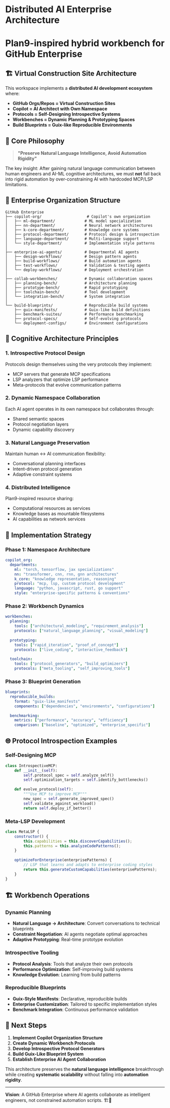 # Distributed AI Enterprise Architecture
# Plan9-inspired hybrid workbench for GitHub Enterprise

## 🏗️ Virtual Construction Site Architecture

This workspace implements a **distributed AI development ecosystem** where:

- **GitHub Orgs/Repos = Virtual Construction Sites**
- **Copilot = AI Architect with Own Namespace**
- **Protocols = Self-Designing Introspective Systems**
- **Workbenches = Dynamic Planning & Prototyping Spaces**
- **Build Blueprints = Guix-like Reproducible Environments**

## 🎯 Core Philosophy

> **"Preserve Natural Language Intelligence, Avoid Automation Rigidity"**

The key insight: After gaining natural language communication between human engineers and AI-ML cognitive architectures, we must **not** fall back into rigid automation by over-constraining AI with hardcoded MCP/LSP limitations.

## 🏢 Enterprise Organization Structure

```
GitHub Enterprise
├── copilot-org/                    # Copilot's own organization
│   ├── ml-department/             # ML model specialization
│   ├── nn-department/             # Neural network architectures  
│   ├── k-core-department/         # Knowledge core systems
│   ├── protocol-department/       # Protocol design & introspection
│   ├── language-department/       # Multi-language support
│   └── style-department/          # Implementation style patterns
│
├── enterprise-ai-agents/          # Departmental AI agents
│   ├── design-workflows/          # Design pattern agents
│   ├── build-workflows/           # Build automation agents
│   ├── test-workflows/            # Validation & testing agents
│   └── deploy-workflows/          # Deployment orchestration
│
├── collab-workbenches/            # Dynamic collaboration spaces
│   ├── planning-bench/            # Architecture planning
│   ├── prototype-bench/           # Rapid prototyping
│   ├── toolchain-bench/           # Tool development
│   └── integration-bench/         # System integration
│
└── build-blueprints/              # Reproducible build systems
    ├── guix-manifests/            # Guix-like build definitions
    ├── benchmark-suites/          # Performance benchmarking
    ├── protocol-specs/            # Self-evolving protocols
    └── deployment-configs/        # Environment configurations
```

## 🧠 Cognitive Architecture Principles

### 1. **Introspective Protocol Design**
Protocols design themselves using the very protocols they implement:
- MCP servers that generate MCP specifications
- LSP analyzers that optimize LSP performance
- Meta-protocols that evolve communication patterns

### 2. **Dynamic Namespace Collaboration**
Each AI agent operates in its own namespace but collaborates through:
- Shared semantic spaces
- Protocol negotiation layers
- Dynamic capability discovery

### 3. **Natural Language Preservation**
Maintain human ↔ AI communication flexibility:
- Conversational planning interfaces
- Intent-driven protocol generation
- Adaptive constraint systems

### 4. **Distributed Intelligence**
Plan9-inspired resource sharing:
- Computational resources as services
- Knowledge bases as mountable filesystems
- AI capabilities as network services

## 🔧 Implementation Strategy

### Phase 1: Namespace Architecture
```yaml
copilot_org:
  departments:
    ml: "torch, tensorflow, jax specializations"
    nn: "transformer, cnn, rnn, gnn architectures"
    k_core: "knowledge representation, reasoning"
    protocol: "mcp, lsp, custom protocol development"
    language: "python, javascript, rust, go support"
    style: "enterprise-specific patterns & conventions"
```

### Phase 2: Workbench Dynamics
```yaml
workbenches:
  planning:
    tools: ["architectural_modeling", "requirement_analysis"]
    protocols: ["natural_language_planning", "visual_modeling"]
    
  prototyping:
    tools: ["rapid_iteration", "proof_of_concept"]
    protocols: ["live_coding", "interactive_feedback"]
    
  toolchain:
    tools: ["protocol_generators", "build_optimizers"]
    protocols: ["meta_tooling", "self_improving_tools"]
```

### Phase 3: Blueprint Generation
```yaml
blueprints:
  reproducible_builds:
    format: "guix-like_manifests"
    components: ["dependencies", "environments", "configurations"]
    
  benchmarking:
    metrics: ["performance", "accuracy", "efficiency"]
    comparison: ["baseline", "optimized", "enterprise_specific"]
```

## 🌐 Protocol Introspection Examples

### Self-Designing MCP
```python
class IntrospectiveMCP:
    def __init__(self):
        self.protocol_spec = self.analyze_self()
        self.optimization_targets = self.identify_bottlenecks()
        
    def evolve_protocol(self):
        """Use MCP to improve MCP"""
        new_spec = self.generate_improved_spec()
        self.validate_against_workload()
        return self.deploy_if_better()
```

### Meta-LSP Development
```javascript
class MetaLSP {
    constructor() {
        this.capabilities = this.discoverCapabilities();
        this.patterns = this.analyzeCodePatterns();
    }
    
    optimizeForEnterprise(enterprisePatterns) {
        // LSP that learns and adapts to enterprise coding styles
        return this.generateCustomCapabilities(enterprisePatterns);
    }
}
```

## 🏗️ Workbench Operations

### Dynamic Planning
- **Natural Language → Architecture**: Convert conversations to technical blueprints
- **Constraint Negotiation**: AI agents negotiate optimal approaches
- **Adaptive Prototyping**: Real-time prototype evolution

### Introspective Tooling
- **Protocol Analysis**: Tools that analyze their own protocols
- **Performance Optimization**: Self-improving build systems
- **Knowledge Evolution**: Learning from build patterns

### Reproducible Blueprints
- **Guix-Style Manifests**: Declarative, reproducible builds
- **Enterprise Customization**: Tailored to specific implementation styles
- **Benchmark Integration**: Continuous performance validation

## 🚀 Next Steps

1. **Implement Copilot Organization Structure**
2. **Create Dynamic Workbench Protocols**
3. **Develop Introspective Protocol Generators**
4. **Build Guix-Like Blueprint System**
5. **Establish Enterprise AI Agent Collaboration**

This architecture preserves the **natural language intelligence** breakthrough while creating **systematic scalability** without falling into **automation rigidity**.

---

**Vision**: A GitHub Enterprise where AI agents collaborate as intelligent engineers, not constrained automation scripts. 🏗️🧠

